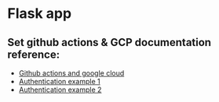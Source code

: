 # Flask app

## Set github actions & GCP documentation reference: 
- [Github actions and google cloud](https://github.com/marketplace/actions/set-up-gcloud-cloud-sdk-environment)
- [Authentication example 1](https://blog.kubekode.org/setting-up-github-oidc-authentication-with-gcp)
- [Authentication example 2](https://medium.com/google-cloud/how-does-the-gcp-workload-identity-federation-work-with-github-provider-a9397efd7158)
